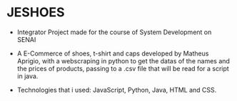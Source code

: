 # JESHOES


* Integrator Project made for the course of System Development on SENAI

* A E-Commerce of shoes, t-shirt and caps developed by Matheus Aprigio, with a webscraping in python to get the datas of the names 
  and the prices of products, 
  passing to a .csv file that will be read for a script in java.

* Technologies that i used: JavaScript, Python, Java, HTML and CSS.
